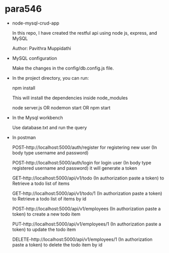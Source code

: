 # para546
* node-mysql-crud-app

   In this repo, I have created the restful api using node js, express, and MySQL

   Author: Pavithra Muppidathi

* MySQL configuration

   Make the changes in the config/db.config.js file.

* In the project directory, you can run:

   npm install

   This will install the dependencies inside node_modules

   node server.js OR nodemon start OR npm start

* In the Mysql workbench

   Use database.txt and run the query

* In postman

  POST-http://localhost:5000/auth/register for registering new user (In body type username and password)
  
  POST-http://localhost:5000/auth/login for login user (In body type registered username and password) it will generate a token
  
  GET-http://localhost:5000/api/v1/todo (In authorization paste a token) to Retrieve a todo list of items
  
  GET-http://localhost:5000/api/v1/todo/1 (In authorization paste a token) to Retrieve a todo list of items by id
  
  POST-http://localhost:5000/api/v1/employees (In authorization paste a token) to create a new todo item
  
  PUT-http://localhost:5000/api/v1/employees/1 (In authorization paste a token) to update the todo item
  
  DELETE-http://localhost:5000/api/v1/employees/1 (In authorization paste a token) to delete the todo item by id
  
  
  
  
  
  
  
  

